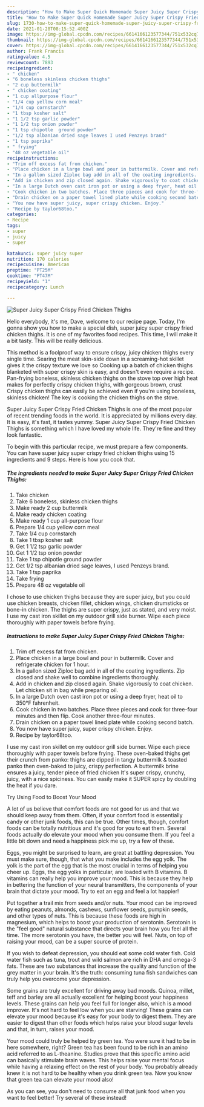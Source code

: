 ```yaml
---
description: "How to Make Super Quick Homemade Super Juicy Super Crispy Fried Chicken Thighs"
title: "How to Make Super Quick Homemade Super Juicy Super Crispy Fried Chicken Thighs"
slug: 1730-how-to-make-super-quick-homemade-super-juicy-super-crispy-fried-chicken-thighs
date: 2021-01-28T08:15:52.400Z
image: https://img-global.cpcdn.com/recipes/6614166123577344/751x532cq70/super-juicy-super-crispy-fried-chicken-thighs-recipe-main-photo.jpg
thumbnail: https://img-global.cpcdn.com/recipes/6614166123577344/751x532cq70/super-juicy-super-crispy-fried-chicken-thighs-recipe-main-photo.jpg
cover: https://img-global.cpcdn.com/recipes/6614166123577344/751x532cq70/super-juicy-super-crispy-fried-chicken-thighs-recipe-main-photo.jpg
author: Frank Francis
ratingvalue: 4.5
reviewcount: 7893
recipeingredient:
- " chicken"
- "6 boneless skinless chicken thighs"
- "2 cup buttermilk"
- " chicken coating"
- "1 cup allpurpose flour"
- "1/4 cup yellow corn meal"
- "1/4 cup cornstarch"
- "1 tbsp kosher salt"
- "1 1/2 tsp garlic powder"
- "1 1/2 tsp onion powder"
- "1 tsp chipotle  ground powder"
- "1/2 tsp albanian dried sage leaves I used Penzeys brand"
- "1 tsp paprika"
- " frying"
- "48 oz vegetable oil"
recipeinstructions:
- "Trim off excess fat from chicken."
- "Place chicken in a large bowl and pour in buttermilk. Cover and refrigerate chicken for 1 hour."
- "In a gallon sized Ziploc bag add in all of the coating ingredients. Zip closed and shake well to combine ingredients thoroughly."
- "Add in chicken and zip closed again. Shake vigorously to coat chicken. Let chicken sit in bag while preparing oil."
- "In a large Dutch oven cast iron pot or using a deep fryer, heat oil to 350°F fahrenheit."
- "Cook chicken in two batches. Place three pieces and cook for three-four minutes and then flip. Cook another three-four minutes."
- "Drain chicken on a paper towel lined plate while cooking second batch."
- "You now have super juicy, super crispy chicken. Enjoy."
- "Recipe by taylor68too."
categories:
- Recipe
tags:
- super
- juicy
- super

katakunci: super juicy super 
nutrition: 170 calories
recipecuisine: American
preptime: "PT25M"
cooktime: "PT47M"
recipeyield: "1"
recipecategory: Lunch

---
```



![Super Juicy Super Crispy Fried Chicken Thighs](https://img-global.cpcdn.com/recipes/6614166123577344/751x532cq70/super-juicy-super-crispy-fried-chicken-thighs-recipe-main-photo.jpg)

Hello everybody, it's me, Dave, welcome to our recipe page. Today, I'm gonna show you how to make a special dish, super juicy super crispy fried chicken thighs. It is one of my favorites food recipes. This time, I will make it a bit tasty. This will be really delicious.

This method is a foolproof way to ensure crispy, juicy chicken thighs every single time. Searing the meat skin-side down in a screaming-hot skillet gives it the crispy texture we love so Cooking up a batch of chicken thighs blanketed with super crispy skin is easy, and doesn&#39;t even require a recipe. Pan-frying boneless, skinless chicken thighs on the stove top over high heat makes for perfectly crispy chicken thighs, with gorgeous brown, crust Crispy chicken thighs can easily be achieved even if you&#39;re using boneless, skinless chicken! The key is cooking the chicken thighs on the stove.

Super Juicy Super Crispy Fried Chicken Thighs is one of the most popular of recent trending foods in the world. It is appreciated by millions every day. It is easy, it's fast, it tastes yummy. Super Juicy Super Crispy Fried Chicken Thighs is something which I have loved my whole life. They're fine and they look fantastic.


To begin with this particular recipe, we must prepare a few components. You can have super juicy super crispy fried chicken thighs using 15 ingredients and 9 steps. Here is how you cook that.

<!--inarticleads1-->

##### The ingredients needed to make Super Juicy Super Crispy Fried Chicken Thighs:

1. Take  chicken
1. Take 6 boneless, skinless chicken thighs
1. Make ready 2 cup buttermilk
1. Make ready  chicken coating
1. Make ready 1 cup all-purpose flour
1. Prepare 1/4 cup yellow corn meal
1. Take 1/4 cup cornstarch
1. Take 1 tbsp kosher salt
1. Get 1 1/2 tsp garlic powder
1. Get 1 1/2 tsp onion powder
1. Take 1 tsp chipotle  ground powder
1. Get 1/2 tsp albanian dried sage leaves, I used Penzeys brand.
1. Take 1 tsp paprika
1. Take  frying
1. Prepare 48 oz vegetable oil


I chose to use chicken thighs because they are super juicy, but you could use chicken breasts, chicken fillet, chicken wings, chicken drumsticks or bone-in chicken. The thighs are super crispy, just as stated, and very moist. I use my cast iron skillet on my outdoor grill side burner. Wipe each piece thoroughly with paper towels before frying. 

<!--inarticleads2-->

##### Instructions to make Super Juicy Super Crispy Fried Chicken Thighs:

1. Trim off excess fat from chicken.
1. Place chicken in a large bowl and pour in buttermilk. Cover and refrigerate chicken for 1 hour.
1. In a gallon sized Ziploc bag add in all of the coating ingredients. Zip closed and shake well to combine ingredients thoroughly.
1. Add in chicken and zip closed again. Shake vigorously to coat chicken. Let chicken sit in bag while preparing oil.
1. In a large Dutch oven cast iron pot or using a deep fryer, heat oil to 350°F fahrenheit.
1. Cook chicken in two batches. Place three pieces and cook for three-four minutes and then flip. Cook another three-four minutes.
1. Drain chicken on a paper towel lined plate while cooking second batch.
1. You now have super juicy, super crispy chicken. Enjoy.
1. Recipe by taylor68too.


I use my cast iron skillet on my outdoor grill side burner. Wipe each piece thoroughly with paper towels before frying. These oven-baked thighs get their crunch from panko: thighs are dipped in tangy buttermilk &amp; toasted panko then oven-baked to juicy, crispy perfection. A buttermilk brine ensures a juicy, tender piece of fried chicken It&#39;s super crispy, crunchy, juicy, with a nice spiciness. You can easily make it SUPER spicy by doubling the heat if you dare. 

Try Using Food to Boost Your Mood


A lot of us believe that comfort foods are not good for us and that we should keep away from them. Often, if your comfort food is essentially candy or other junk foods, this can be true. Other times, though, comfort foods can be totally nutritious and it's good for you to eat them. Several foods actually do elevate your mood when you consume them. If you feel a little bit down and need a happiness pick me up, try a few of these.

Eggs, you might be surprised to learn, are great at battling depression. You must make sure, though, that what you make includes the egg yolk. The yolk is the part of the egg that is the most crucial in terms of helping you cheer up. Eggs, the egg yolks in particular, are loaded with B vitamins. B vitamins can really help you improve your mood. This is because they help in bettering the function of your neural transmitters, the components of your brain that dictate your mood. Try to eat an egg and feel a lot happier!

Put together a trail mix from seeds and/or nuts. Your mood can be improved by eating peanuts, almonds, cashews, sunflower seeds, pumpkin seeds, and other types of nuts. This is because these foods are high in magnesium, which helps to boost your production of serotonin. Serotonin is the "feel good" natural substance that directs your brain how you feel all the time. The more serotonin you have, the better you will feel. Nuts, on top of raising your mood, can be a super source of protein.

If you wish to defeat depression, you should eat some cold water fish. Cold water fish such as tuna, trout and wild salmon are rich in DHA and omega-3 fats. These are two substances that increase the quality and function of the grey matter in your brain. It's the truth: consuming tuna fish sandwiches can truly help you overcome your depression. 

Some grains are truly excellent for driving away bad moods. Quinoa, millet, teff and barley are all actually excellent for helping boost your happiness levels. These grains can help you feel full for longer also, which is a mood improver. It's not hard to feel low when you are starving! These grains can elevate your mood because it's easy for your body to digest them. They are easier to digest than other foods which helps raise your blood sugar levels and that, in turn, raises your mood.

Your mood could truly be helped by green tea. You were sure it had to be in here somewhere, right? Green tea has been found to be rich in an amino acid referred to as L-theanine. Studies prove that this specific amino acid can basically stimulate brain waves. This helps raise your mental focus while having a relaxing effect on the rest of your body. You probably already knew it is not hard to be healthy when you drink green tea. Now you know that green tea can elevate your mood also!

As you can see, you don't need to consume all that junk food when you want to feel better! Try several of these instead!

